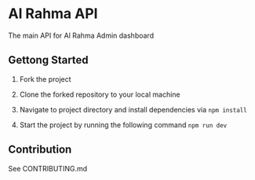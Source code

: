 # Al Rahma API

The main API for Al Rahma Admin dashboard

## Gettong Started

1. Fork the project

2. Clone the forked repository to your local machine

3. Navigate to project directory and install dependencies via `npm install`

4. Start the project by running the following command `npm run dev`

## Contribution

See CONTRIBUTING.md